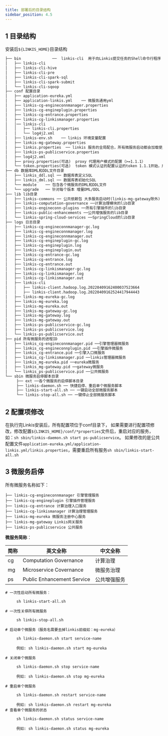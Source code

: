 ```yaml
---
title: 部署后的目录结构
sidebar_position: 4.5
---
```


## 1 目录结构

安装后`${LINKIS_HOME}`目录结构

```html
├── bin              ──  linkis-cli  用于向Linkis提交任务的Shell命令行程序
│   ├── linkis-cli
│   ├── linkis-cli-hive
│   ├── linkis-cli-pre
│   ├── linkis-cli-spark-sql
│   ├── linkis-cli-spark-submit
│   └── linkis-cli-sqoop
├── conf 配置目录
│   ├── application-eureka.yml
│   ├── application-linkis.yml    ── 微服务通用yml
│   ├── linkis-cg-engineconnmanager.properties
│   ├── linkis-cg-engineplugin.properties
│   ├── linkis-cg-entrance.properties
│   ├── linkis-cg-linkismanager.properties
│   │── linkis-cli
│   │   ├── linkis-cli.properties
│   │   └── log4j2.xml
│   ├── linkis-env.sh    ── linkis 环境变量配置
│   ├── linkis-mg-gateway.properties
│   ├── linkis.properties  ── linkis 服务的全局配合，所有微服务启动都会加载使用
│   ├── linkis-ps-publicservice.properties
│   ├── log4j2.xml
│   ├── proxy.properties(可选)  proxy 代理用户模式的配置（>=1.1.1）
│   └── token.properties(可选)  token 模式认证的配置认证的token 1.1.1开始，用数据库存储
├── db 数据库DML和DDL文件目录
│   ├── linkis_ddl.sql ── 数据库表定义SQL
│   ├── linkis_dml.sql ── 数据库表初始化SQL
│   └── module    ── 包含各个微服务的DML和DDL文件
│   └── upgrade   ── 针对每个版本 增量DML/DDL
├── lib lib目录
│   ├── linkis-commons ── 公共依赖包 大多服务启动时(linkis-mg-gateway除外) -cp 路径参数 都会加载这个目录
│   ├── linkis-computation-governance ──计算治理模块的lib目录
│   ├── linkis-engineconn-plugins ──所有引擎插件的lib目录
│   ├── linkis-public-enhancements ──公共增强服务的lib目录
│   └── linkis-spring-cloud-services ──SpringCloud的lib目录
├── logs 日志目录
│   ├── linkis-cg-engineconnmanager-gc.log
│   ├── linkis-cg-engineconnmanager.log
│   ├── linkis-cg-engineconnmanager.out
│   ├── linkis-cg-engineplugin-gc.log
│   ├── linkis-cg-engineplugin.log
│   ├── linkis-cg-engineplugin.out
│   ├── linkis-cg-entrance-gc.log
│   ├── linkis-cg-entrance.log
│   ├── linkis-cg-entrance.out
│   ├── linkis-cg-linkismanager-gc.log
│   ├── linkis-cg-linkismanager.log
│   ├── linkis-cg-linkismanager.out
│   ├── linkis-cli
│   │   ├── linkis-client.hadoop.log.20220409162400037523664
│   │   ├── linkis-client.hadoop.log.20220409162524417944443
│   ├── linkis-mg-eureka-gc.log
│   ├── linkis-mg-eureka.log
│   ├── linkis-mg-eureka.out
│   ├── linkis-mg-gateway-gc.log
│   ├── linkis-mg-gateway.log
│   ├── linkis-mg-gateway.out
│   ├── linkis-ps-publicservice-gc.log
│   ├── linkis-ps-publicservice.log
│   └── linkis-ps-publicservice.out
├── pid 所有微服务的进程ID
│   ├── linkis_cg-engineconnmanager.pid ──引擎管理器微服务
│   ├── linkis_cg-engineconnplugin.pid ──引擎插件微服务
│   ├── linkis_cg-entrance.pid ──引擎入口微服务
│   ├── linkis_cg-linkismanager.pid ──linkis管理器微服务
│   ├── linkis_mg-eureka.pid ──eureka微服务
│   ├── linkis_mg-gateway.pid ──gateway微服务
│   └── linkis_ps-publicservice.pid ──公共微服务
└── sbin 微服务启停脚本目录
     ├── ext ──各个微服务的启停脚本目录
     ├── linkis-daemon.sh ── 快捷启停、重启单个微服务脚本
     ├── linkis-start-all.sh ── 一键启动全部微服务脚本
     └── linkis-stop-all.sh ── 一键停止全部微服务脚本

```
 
 ## 2  配置项修改
 
 在执行完Linkis安装后，所有配置项位于conf目录下，
 如果需要进行配置项修改，修改配置`${LINKIS_HOME}/conf/*properties`文件后，重启对应的服务，
 如：`sh sbin/linkis-daemon.sh start ps-publicservice`。
 如果修改的是公共配置文件`application-eureka.yml/application-linkis.yml/linkis.properties`，需要重启所有服务`sh sbin/linkis-start-all.sh` 
 


 
 ## 3 微服务启停
 
所有微服务名称如下：
 ```
├── linkis-cg-engineconnmanager 引擎管理服务  
├── linkis-cg-engineplugin 引擎插件管理服务  
├── linkis-cg-entrance 计算治理入口服务  
├── linkis-cg-linkismanager 计算治理管理服务  
├── linkis-mg-eureka 微服务注册中心服务  
├── linkis-mg-gateway Linkis网关服务  
├── linkis-ps-publicservice 公共服务 
 ```

**微服务简称**：
 
 | 简称 | 英文全称                | 中文全称   |
 |------|-------------------------|------------|
 | cg   | Computation Governance  | 计算治理   |
 | mg   | Microservice Covernance | 微服务治理 |
 | ps   | Public Enhancement Service  | 公共增强服务   |
 


``` 
# 一次性启动所有微服务：
 
     sh linkis-start-all.sh
 
# 一次性关停所有微服务
 
     sh linkis-stop-all.sh
 
# 启动单个微服务（服务名需要去掉linkis前缀如：mg-eureka）
 
     sh linkis-daemon.sh start service-name
 
     例如: sh linkis-daemon.sh start mg-eureka
 
# 关闭单个微服务
 
     sh linkis-daemon.sh stop service-name
 
     例如: sh linkis-daemon.sh stop mg-eureka
 
# 重启单个微服务
 
     sh linkis-daemon.sh restart service-name
 
     例如: sh linkis-daemon.sh restart mg-eureka
# 查看单个微服务的状态
 
     sh linkis-daemon.sh status service-name
 
     例如: sh linkis-daemon.sh status mg-eureka
```
